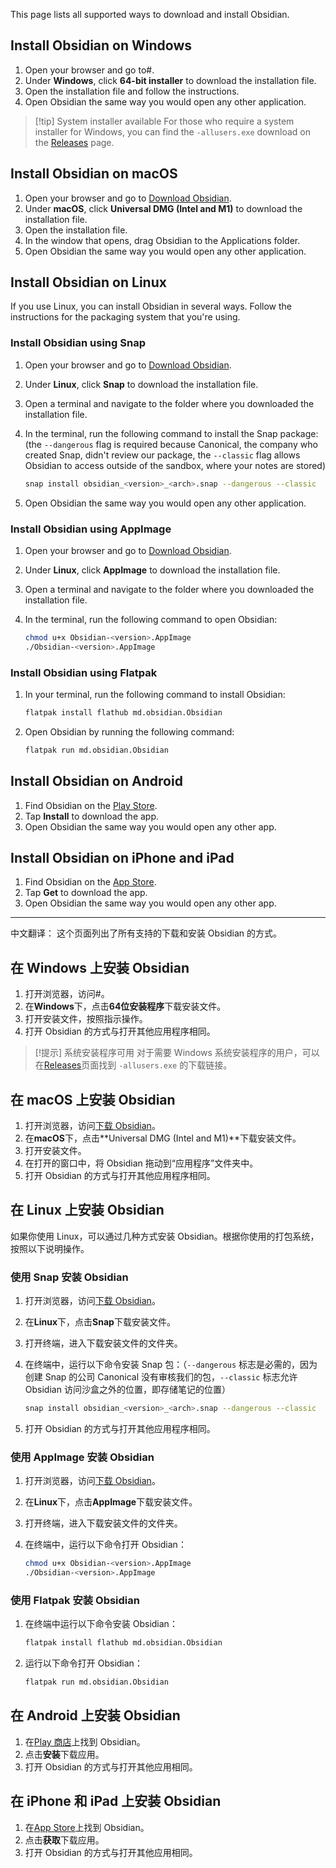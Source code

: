 This page lists all supported ways to download and install Obsidian.

## Install Obsidian on Windows

1. Open your browser and go to#.
2. Under **Windows**, click **64-bit installer** to download the installation file.
3. Open the installation file and follow the instructions.
4. Open Obsidian the same way you would open any other application.

> [!tip] System installer available
> For those who require a system installer for Windows, you can find the `-allusers.exe` download on the [Releases](https://github.com/obsidianmd/obsidian-releases/releases) page.

## Install Obsidian on macOS

1. Open your browser and go to [Download Obsidian](https://obsidian.md/download).
2. Under **macOS**, click **Universal DMG (Intel and M1)** to download the installation file.
3. Open the installation file.
4. In the window that opens, drag Obsidian to the Applications folder.
5. Open Obsidian the same way you would open any other application.

## Install Obsidian on Linux

If you use Linux, you can install Obsidian in several ways. Follow the instructions for the packaging system that you're using.

### Install Obsidian using Snap

1. Open your browser and go to [Download Obsidian](https://obsidian.md/download).
2. Under **Linux**, click **Snap** to download the installation file.
3. Open a terminal and navigate to the folder where you downloaded the installation file.
4. In the terminal, run the following command to install the Snap package: (the `--dangerous` flag is required because Canonical, the company who created Snap, didn't review our package, the `--classic` flag allows Obsidian to access outside of the sandbox, where your notes are stored)

   ```bash
   snap install obsidian_<version>_<arch>.snap --dangerous --classic
   ```

5. Open Obsidian the same way you would open any other application.

### Install Obsidian using AppImage

1. Open your browser and go to [Download Obsidian](https://obsidian.md/download).
2. Under **Linux**, click **AppImage** to download the installation file.
3. Open a terminal and navigate to the folder where you downloaded the installation file.
4. In the terminal, run the following command to open Obsidian:

   ```bash
   chmod u+x Obsidian-<version>.AppImage
   ./Obsidian-<version>.AppImage
   ```

### Install Obsidian using Flatpak

1. In your terminal, run the following command to install Obsidian:

   ```bash
   flatpak install flathub md.obsidian.Obsidian
   ```

2. Open Obsidian by running the following command:

   ```bash
   flatpak run md.obsidian.Obsidian
   ```

## Install Obsidian on Android

1. Find Obsidian on the [Play Store](https://play.google.com/store/apps/details?id=md.obsidian).
2. Tap **Install** to download the app.
3. Open Obsidian the same way you would open any other app.

## Install Obsidian on iPhone and iPad

1. Find Obsidian on the [App Store](https://apps.apple.com/us/app/obsidian-connected-notes/id1557175442).
2. Tap **Get** to download the app.
3. Open Obsidian the same way you would open any other app.


---

中文翻译：
这个页面列出了所有支持的下载和安装 Obsidian 的方式。

## 在 Windows 上安装 Obsidian

1. 打开浏览器，访问#。
2. 在**Windows**下，点击**64位安装程序**下载安装文件。
3. 打开安装文件，按照指示操作。
4. 打开 Obsidian 的方式与打开其他应用程序相同。

> [!提示] 系统安装程序可用
> 对于需要 Windows 系统安装程序的用户，可以在[Releases](https://github.com/obsidianmd/obsidian-releases/releases)页面找到 `-allusers.exe` 的下载链接。

## 在 macOS 上安装 Obsidian

1. 打开浏览器，访问[下载 Obsidian](https://obsidian.md/download)。
2. 在**macOS**下，点击**Universal DMG (Intel and M1)**下载安装文件。
3. 打开安装文件。
4. 在打开的窗口中，将 Obsidian 拖动到“应用程序”文件夹中。
5. 打开 Obsidian 的方式与打开其他应用程序相同。

## 在 Linux 上安装 Obsidian

如果你使用 Linux，可以通过几种方式安装 Obsidian。根据你使用的打包系统，按照以下说明操作。

### 使用 Snap 安装 Obsidian

1. 打开浏览器，访问[下载 Obsidian](https://obsidian.md/download)。
2. 在**Linux**下，点击**Snap**下载安装文件。
3. 打开终端，进入下载安装文件的文件夹。
4. 在终端中，运行以下命令安装 Snap 包：（`--dangerous` 标志是必需的，因为创建 Snap 的公司 Canonical 没有审核我们的包，`--classic` 标志允许 Obsidian 访问沙盒之外的位置，即存储笔记的位置）

   ```bash
   snap install obsidian_<version>_<arch>.snap --dangerous --classic
   ```

5. 打开 Obsidian 的方式与打开其他应用程序相同。

### 使用 AppImage 安装 Obsidian

1. 打开浏览器，访问[下载 Obsidian](https://obsidian.md/download)。
2. 在**Linux**下，点击**AppImage**下载安装文件。
3. 打开终端，进入下载安装文件的文件夹。
4. 在终端中，运行以下命令打开 Obsidian：

   ```bash
   chmod u+x Obsidian-<version>.AppImage
   ./Obsidian-<version>.AppImage
   ```

### 使用 Flatpak 安装 Obsidian

1. 在终端中运行以下命令安装 Obsidian：

   ```bash
   flatpak install flathub md.obsidian.Obsidian
   ```

2. 运行以下命令打开 Obsidian：

   ```bash
   flatpak run md.obsidian.Obsidian
   ```

## 在 Android 上安装 Obsidian

1. 在[Play 商店](https://play.google.com/store/apps/details?id=md.obsidian)上找到 Obsidian。
2. 点击**安装**下载应用。
3. 打开 Obsidian 的方式与打开其他应用相同。

## 在 iPhone 和 iPad 上安装 Obsidian

1. 在[App Store](https://apps.apple.com/us/app/obsidian-connected-notes/id1557175442)上找到 Obsidian。
2. 点击**获取**下载应用。
3. 打开 Obsidian 的方式与打开其他应用相同。